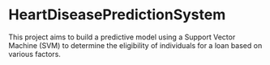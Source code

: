 # HeartDiseasePredictionSystem
This project aims to build a predictive model using a Support Vector Machine (SVM) to determine the eligibility of individuals for a loan based on various factors.
